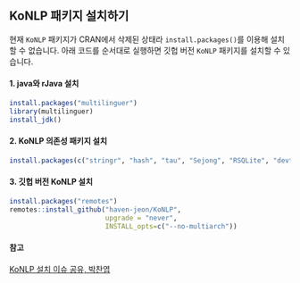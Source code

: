 
## KoNLP 패키지 설치하기

현재 `KoNLP` 패키지가 CRAN에서 삭제된 상태라 `install.packages()`를 이용해 설치할 수 없습니다. 아래
코드를 순서대로 실행하면 깃헙 버전 `KoNLP` 패키지를 설치할 수 있습니다.

#### 1\. java와 rJava 설치

``` r
install.packages("multilinguer")
library(multilinguer)
install_jdk()
```

#### 2\. KoNLP 의존성 패키지 설치

``` r
install.packages(c("stringr", "hash", "tau", "Sejong", "RSQLite", "devtools"), type = "binary")
```

#### 3\. 깃헙 버전 KoNLP 설치

``` r
install.packages("remotes")
remotes::install_github("haven-jeon/KoNLP", 
                        upgrade = "never",
                        INSTALL_opts=c("--no-multiarch"))
```

#### 참고

[KoNLP 설치 이슈 공유,
박찬엽](https://www.facebook.com/notes/r-korea-krugkorean-r-user-group/konlp-설치-이슈-공유/1847510068715020/)
